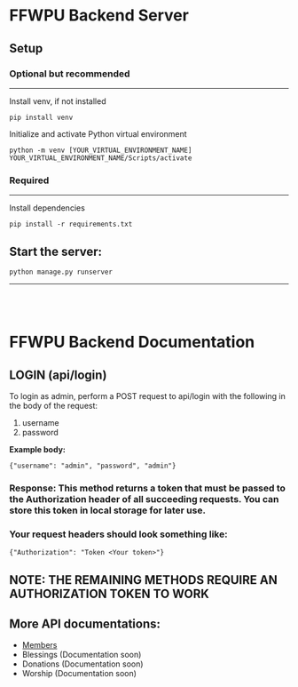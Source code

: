 # FFWPU Backend Server

## Setup

### Optional but recommended

---

Install venv, if not installed

```
pip install venv
```

Initialize and activate Python virtual environment

```
python -m venv [YOUR_VIRTUAL_ENVIRONMENT_NAME]
YOUR_VIRTUAL_ENVIRONMENT_NAME/Scripts/activate
```

### Required

---

Install dependencies

```
pip install -r requirements.txt
```

## Start the server:

```
python manage.py runserver
```

---

<br />
<br />

# FFWPU Backend Documentation

## LOGIN (api/login)

To login as admin, perform a POST request to api/login with the following in the body of the request:

1. username
2. password

**Example body:**

```
{"username": "admin", "password", "admin"}
```

### Response: This method returns a token that must be passed to the Authorization header of all succeeding requests. You can store this token in local storage for later use.

### Your request headers should look something like:

```
{"Authorization": "Token <Your token>"}
```

## NOTE: THE REMAINING METHODS REQUIRE AN AUTHORIZATION TOKEN TO WORK

## More API documentations:

- [Members](./members/README.md)
- Blessings (Documentation soon)
- Donations (Documentation soon)
- Worship (Documentation soon)
